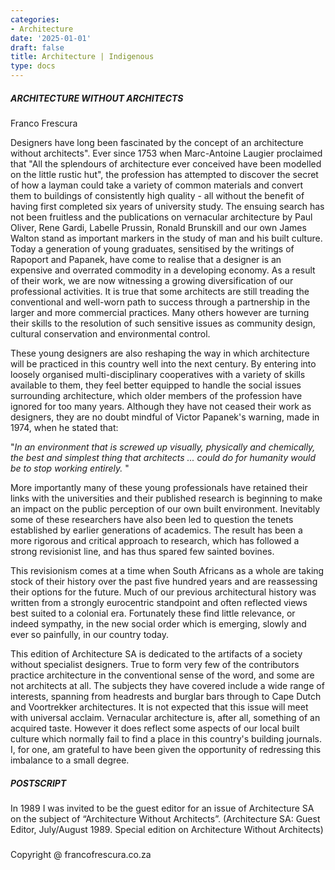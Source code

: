 ```yaml
---
categories:
- Architecture
date: '2025-01-01'
draft: false
title: Architecture | Indigenous
type: docs
---
```


##### ARCHITECTURE WITHOUT ARCHITECTS

Franco Frescura

Designers have long been fascinated by the concept of an architecture without architects". Ever since 1753 when Marc-Antoine Laugier proclaimed that "All the splendours of architecture ever conceived have been modelled on the little rustic hut", the profession has attempted to discover the secret of how a layman could take a variety of common materials and convert them to buildings of consistently high quality - all without the benefit of having first completed six years of university study. The ensuing search has not been fruitless and the publications on vernacular architecture by Paul Oliver, Rene Gardi, Labelle Prussin, Ronald Brunskill and our own James Walton stand as important markers in the study of man and his built culture. Today a generation of young graduates, sensitised by the writings of Rapoport and Papanek, have come to realise that a designer is an expensive and overrated commodity in a developing economy. As a result of their work, we are now witnessing a growing diversification of our professional activities. It is true that some architects are still treading the conventional and well-worn path to success through a partnership in the larger and more commercial practices. Many others however are turning their skills to the resolution of such sensitive issues as community design, cultural conservation and environmental control.

These young designers are also reshaping the way in which architecture will be practiced in this country well into the next century. By entering into loosely organised multi-disciplinary cooperatives with a variety of skills available to them, they feel better equipped to handle the social issues surrounding architecture, which older members of the profession have ignored for too many years. Although they have not ceased their work as designers, they are no doubt mindful of Victor Papanek's warning, made in 1974, when he stated that:

"_In an environment that is screwed up visually, physically and chemically, the best and simplest thing that architects ... could do for humanity would be to stop working entirely._ "

More importantly many of these young professionals have retained their links with the universities and their published research is beginning to make an impact on the public perception of our own built environment. Inevitably some of these researchers have also been led to question the tenets established by earlier generations of academics. The result has been a more rigorous and critical approach to research, which has followed a strong revisionist line, and has thus spared few sainted bovines.

This revisionism comes at a time when South Africans as a whole are taking stock of their history over the past five hundred years and are reassessing their options for the future. Much of our previous architectural history was written from a strongly eurocentric standpoint and often reflected views best suited to a colonial era. Fortunately these find little relevance, or indeed sympathy, in the new social order which is emerging, slowly and ever so painfully, in our country today.

This edition of Architecture SA is dedicated to the artifacts of a society without specialist designers. True to form very few of the contributors practice architecture in the conventional sense of the word, and some are not architects at all. The subjects they have covered include a wide range of interests, spanning from headrests and burglar bars through to Cape Dutch and Voortrekker architectures. It is not expected that this issue will meet with universal acclaim. Vernacular architecture is, after all, something of an acquired taste. However it does reflect some aspects of our local built culture which normally fail to find a place in this country's building journals. I, for one, am grateful to have been given the opportunity of redressing this imbalance to a small degree.

##### POSTSCRIPT

In 1989 I was invited to be the guest editor for an issue of Architecture SA on the subject of “Architecture Without Architects”. (Architecture SA: Guest Editor, July/August 1989. Special edition on Architecture Without Architects)

##### 

Copyright @ francofrescura.co.za
